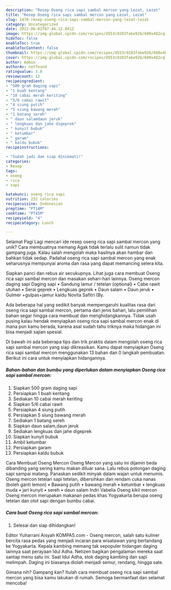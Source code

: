 ```yaml
---
description: "Resep Oseng rica sapi sambal mercon yang Lezat, Lezat"
title: "Resep Oseng rica sapi sambal mercon yang Lezat, Lezat"
slug: 1470-resep-oseng-rica-sapi-sambal-mercon-yang-lezat-lezat
category: Uncategorized
date: 2022-06-01T07:44:12.041Z
image: https://img-global.cpcdn.com/recipes/d553c9283fabe926/680x482cq70/oseng-rica-sapi-sambal-mercon-foto-resep-utama.jpg
hideToc: false
enableToc: true
enableTocContent: false
thumbnail: https://img-global.cpcdn.com/recipes/d553c9283fabe926/680x482cq70/oseng-rica-sapi-sambal-mercon-foto-resep-utama.jpg
cover: https://img-global.cpcdn.com/recipes/d553c9283fabe926/680x482cq70/oseng-rica-sapi-sambal-mercon-foto-resep-utama.jpg
author: Admin
authorAv: notfound
ratingvalue: 3.8
reviewcount: 12
recipeingredient:
- "500 gram daging sapi"
- "1 buah kentang"
- "10 cabai merah keriting"
- "5/6 cabai rawit"
- "4 siung putih"
- "5 siung bawang merah"
- "1 batang sereh"
- " daun salamdaun jeruk"
- " lengkuas dan jahe digeprek"
- " kunyit bubuk"
- " ketumbar"
- " garam"
- " kaldu bubuk"
recipeinstructions:

- "Sudah jadi dan siap dinikmati!"
categories:
- Resep
tags:
- oseng
- rica
- sapi

katakunci: oseng rica sapi 
nutrition: 252 calories
recipecuisine: Indonesian
preptime: "PT14M"
cooktime: "PT45M"
recipeyield: "4"
recipecategory: Lunch

---
```



Selamat Pagi Lagi mencari ide resep oseng rica sapi sambal mercon yang unik? Cara membuatnya memang Agak tidak terlalu sulit namun tidak gampang juga. Kalau salah mengolah maka hasilnya akan hambar dan bahkan tidak sedap. Padahal oseng rica sapi sambal mercon yang enak seharusnya mempunyai aroma dan rasa yang dapat memancing selera kita.


Siapkan panci dan rebus air secukupnya. Lihat juga cara membuat Oseng rica sapi sambal mercon dan masakan sehari-hari lainnya. Oseng mercon daging sapi Daging sapi • Sandung lamur / tetelan (optional) • Cabe rawit utuhan • Serai geprek • Lengkuas geprek • Daun salam • Daun jeruk • Gulmer +gulpas+jamur kaldu Novita Safitri (By.

Ada beberapa hal yang sedikit banyak mempengaruhi kualitas rasa dari oseng rica sapi sambal mercon, pertama dari jenis bahan, lalu pemilihan bahan segar hingga cara membuat dan menghidangkannya. Tidak usah pusing kalau hendak menyiapkan oseng rica sapi sambal mercon enak di mana pun kamu berada, karena asal sudah tahu triknya maka hidangan ini bisa menjadi sajian spesial.


Di bawah ini ada beberapa tips dan trik praktis dalam mengolah oseng rica sapi sambal mercon yang siap dikreasikan. Kamu dapat menyiapkan Oseng rica sapi sambal mercon menggunakan 13 bahan dan 0 langkah pembuatan. Berikut ini cara untuk menyiapkan hidangannya.

<!--inarticleads1-->

##### Bahan-bahan dan bumbu yang diperlukan dalam menyiapkan Oseng rica sapi sambal mercon:

1. Siapkan 500 gram daging sapi
1. Persiapkan 1 buah kentang
1. Sediakan 10 cabai merah keriting
1. Siapkan 5/6 cabai rawit
1. Persiapkan 4 siung putih
1. Persiapkan 5 siung bawang merah
1. Sediakan 1 batang sereh
1. Siapkan  daun salam,daun jeruk
1. Sediakan  lengkuas dan jahe digeprek
1. Siapkan  kunyit bubuk
1. Ambil  ketumbar
1. Persiapkan  garam
1. Persiapkan  kaldu bubuk


Cara Membuat Oseng Mercon Oseng Mercon yang satu ini dijamin beda dibanding yang sering kamu makan diluar sana. Lalu rebus potongan daging sapi sampai matang. Panaskan sedikit minyak dalam wajan untuk menumis. Oseng mercon tetelan sapi tetelan, dibersihkan dan rendam cuka nanas (boleh ganti lemon) • Bawang putih • bawang merah • ketumbar • lengkuas muda • jari kunyit • sereh • daun salam Indri Vabelia Oseng kikil mercon Oseng mercon merupakan makanan pedas khas Yogyakarta berupa oseng tetelan dan otot sapi dengan bumbu cabai. 

<!--inarticleads2-->

##### Cara buat Oseng rica sapi sambal mercon:


1. Selesai dan siap dihidangkan!

Editor Yuharrani Aisyah KOMPAS.com - Oseng mercon, salah satu kuliner bercita rasa pedas yang menjadi incaran para wisatawan yang bertandang ke Yogyakarta. Kepala kambing memang tak sepopuler hidangan daging lainnya saat perayaan Idul Adha. Netizen bagikan pengalaman mereka saat santap menu satu ini. Saat Idul Adha, stok daging kambing dan sapi melimpah. Daging ini biasanya diolah menjadi semur, rendang, hingga sate. 

Gimana nih? Gampang kan? Itulah cara membuat oseng rica sapi sambal mercon yang bisa kamu lakukan di rumah. Semoga bermanfaat dan selamat mencoba!

